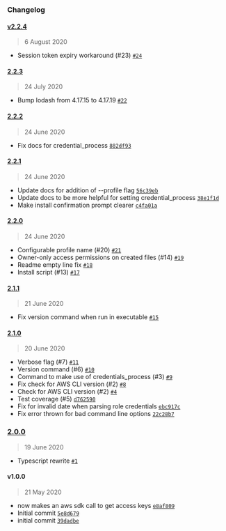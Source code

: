 ### Changelog

#### [v2.2.4](https://github.com/isotoma/aws-sso-auth/compare/2.2.3...v2.2.4)

> 6 August 2020

- Session token expiry workaround (#23) [`#24`](https://github.com/isotoma/aws-sso-auth/pull/24)

#### [2.2.3](https://github.com/isotoma/aws-sso-auth/compare/2.2.2...2.2.3)

> 24 July 2020

- Bump lodash from 4.17.15 to 4.17.19 [`#22`](https://github.com/isotoma/aws-sso-auth/pull/22)

#### [2.2.2](https://github.com/isotoma/aws-sso-auth/compare/2.2.1...2.2.2)

> 24 June 2020

- Fix docs for credential_process [`882df93`](https://github.com/isotoma/aws-sso-auth/commit/882df93fa13b49cbf929e24b751ffb0fac06cde7)

#### [2.2.1](https://github.com/isotoma/aws-sso-auth/compare/2.2.0...2.2.1)

> 24 June 2020

- Update docs for addition of --profile flag [`56c39eb`](https://github.com/isotoma/aws-sso-auth/commit/56c39ebb6911b6e4abe780d7e9074399ac65e3af)
- Update docs to be more helpful for setting credential_process [`38e1f1d`](https://github.com/isotoma/aws-sso-auth/commit/38e1f1df6de2248d8709b56ac5fa5e5602d8be44)
- Make install confirmation prompt clearer [`c4fa01a`](https://github.com/isotoma/aws-sso-auth/commit/c4fa01a52d760b5f4f3af2c564e89ad9d8ff7f6b)

#### [2.2.0](https://github.com/isotoma/aws-sso-auth/compare/2.1.1...2.2.0)

> 24 June 2020

- Configurable profile name (#20) [`#21`](https://github.com/isotoma/aws-sso-auth/pull/21)
- Owner-only access permissions on created files (#14) [`#19`](https://github.com/isotoma/aws-sso-auth/pull/19)
- Readme empty line fix [`#18`](https://github.com/isotoma/aws-sso-auth/pull/18)
- Install script (#13) [`#17`](https://github.com/isotoma/aws-sso-auth/pull/17)

#### [2.1.1](https://github.com/isotoma/aws-sso-auth/compare/2.1.0...2.1.1)

> 21 June 2020

- Fix version command when run in executable [`#15`](https://github.com/isotoma/aws-sso-auth/pull/15)

#### [2.1.0](https://github.com/isotoma/aws-sso-auth/compare/2.0.0...2.1.0)

> 20 June 2020

- Verbose flag (#7) [`#11`](https://github.com/isotoma/aws-sso-auth/pull/11)
- Version command (#6) [`#10`](https://github.com/isotoma/aws-sso-auth/pull/10)
- Command to make use of credentials_process (#3) [`#9`](https://github.com/isotoma/aws-sso-auth/pull/9)
- Fix check for AWS CLI version (#2) [`#8`](https://github.com/isotoma/aws-sso-auth/pull/8)
- Check for AWS CLI version (#2) [`#4`](https://github.com/isotoma/aws-sso-auth/pull/4)
- Test coverage (#5) [`d762590`](https://github.com/isotoma/aws-sso-auth/commit/d762590a4171717ec2a9a3606e56b3e1ae745cef)
- Fix for invalid date when parsing role credentials [`ebc917c`](https://github.com/isotoma/aws-sso-auth/commit/ebc917c9c8a6485d93d385b0aabd7b5da865f2f3)
- Fix error thrown for bad command line options [`22c28b7`](https://github.com/isotoma/aws-sso-auth/commit/22c28b75dd29d915de984bcb01beb924412287de)

### [2.0.0](https://github.com/isotoma/aws-sso-auth/compare/v1.0.0...2.0.0)

> 19 June 2020

- Typescript rewrite [`#1`](https://github.com/isotoma/aws-sso-auth/pull/1)

#### v1.0.0

> 21 May 2020

- now makes an aws sdk call to get access keys [`e8af809`](https://github.com/isotoma/aws-sso-auth/commit/e8af80972b4301219ce8cfa6528e9ee2ceb073de)
- Initial commit [`5e8d679`](https://github.com/isotoma/aws-sso-auth/commit/5e8d6794d23837d1ed7deed974440972d2e41eb6)
- initial commit [`39dadbe`](https://github.com/isotoma/aws-sso-auth/commit/39dadbeaa2f7286da6c2fb14f5ac89895bf7fe9c)
